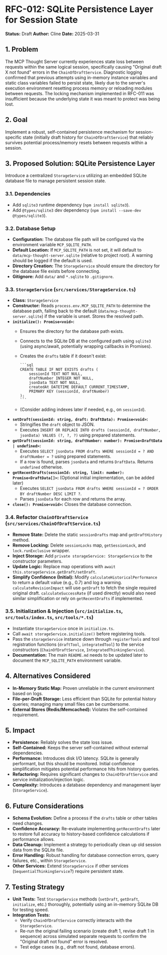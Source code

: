 # RFC-012: SQLite Persistence Layer for Session State

**Status:** Draft
**Author:** Cline
**Date:** 2025-03-31

## 1. Problem

The MCP Thought Server currently experiences state loss between requests within the same logical session, specifically causing "Original draft X not found" errors in the `ChainOfDraftService`. Diagnostic logging confirmed that previous attempts using in-memory instance variables and static class variables failed to persist state, likely due to the server's execution environment resetting process memory or reloading modules between requests. The locking mechanism implemented in RFC-011 was insufficient because the underlying state it was meant to protect was being lost.

## 2. Goal

Implement a robust, self-contained persistence mechanism for session-specific state (initially draft history for `ChainOfDraftService`) that reliably survives potential process/memory resets between requests within a session.

## 3. Proposed Solution: SQLite Persistence Layer

Introduce a centralized `StorageService` utilizing an embedded SQLite database file to manage persistent session state.

### 3.1. Dependencies

* Add `sqlite3` runtime dependency (`npm install sqlite3`).
* Add `@types/sqlite3` dev dependency (`npm install --save-dev @types/sqlite3`).

### 3.2. Database Setup

* **Configuration:** The database file path will be configured via the environment variable `MCP_SQLITE_PATH`.
* **Default Location:** If `MCP_SQLITE_PATH` is not set, it will default to `data/mcp-thought-server.sqlite` (relative to project root). A warning should be logged if the default is used.
* **Directory Creation:** The `StorageService` should ensure the directory for the database file exists before connecting.
* **Gitignore:** Add `data/` and `*.sqlite` to `.gitignore`.

### 3.3. `StorageService` (`src/services/StorageService.ts`)

* **Class:** `StorageService`
* **Constructor:** Reads `process.env.MCP_SQLITE_PATH` to determine the database path, falling back to the default (`data/mcp-thought-server.sqlite`) if the variable is unset. Stores the resolved path.
* **`initialize(): Promise<void>`:**
  * Ensures the directory for the database path exists.
  * Connects to the SQLite DB at the configured path using `sqlite3` (using async/await, potentially wrapping callbacks in Promises).
  * Creates the `drafts` table if it doesn't exist:

        ```sql
        CREATE TABLE IF NOT EXISTS drafts (
            sessionId TEXT NOT NULL,
            draftNumber INTEGER NOT NULL,
            jsonData TEXT NOT NULL,
            createdAt DATETIME DEFAULT CURRENT_TIMESTAMP,
            PRIMARY KEY (sessionId, draftNumber)
        );
        ```

  * (Consider adding indexes later if needed, e.g., on `sessionId`).
* **`setDraft(sessionId: string, draft: DraftData): Promise<void>`:**
  * Stringifies the `draft` object to JSON.
  * Executes `INSERT OR REPLACE INTO drafts (sessionId, draftNumber, jsonData) VALUES (?, ?, ?)` using prepared statements.
* **`getDraft(sessionId: string, draftNumber: number): Promise<DraftData | undefined>`:**
  * Executes `SELECT jsonData FROM drafts WHERE sessionId = ? AND draftNumber = ?` using prepared statements.
  * If a row is found, parses `jsonData` and returns `DraftData`. Returns `undefined` otherwise.
* **`getRecentDrafts(sessionId: string, limit: number): Promise<DraftData[]>`:** (Optional initial implementation, can be added later)
  * Executes `SELECT jsonData FROM drafts WHERE sessionId = ? ORDER BY draftNumber DESC LIMIT ?`.
  * Parses `jsonData` for each row and returns the array.
* **`close(): Promise<void>`:** Closes the database connection.

### 3.4. Refactor `ChainOfDraftService` (`src/services/ChainOfDraftService.ts`)

* **Remove State:** Delete the static `sessionDrafts` map and `getDraftHistory` method.
* **Remove Locking:** Delete `sessionLocks` map, `getSessionLock`, and `lock.runExclusive` wrapper.
* **Inject Storage:** Add `private storageService: StorageService` to the constructor parameters.
* **Update Logic:** Replace map operations with `await this.storageService.getDraft/setDraft`.
* **Simplify Confidence (Initial):** Modify `calculateHistoricalPerformance` to return a default value (e.g., 0.7) and log a warning. `calculateRevisionImpact` will use `getDraft` to fetch the single required original draft. `calculateSuccessRate` (if used directly) would also need similar simplification or rely on `getRecentDrafts` if implemented.

### 3.5. Initialization & Injection (`src/initialize.ts`, `src/tools/index.ts`, `src/tools/*.ts`)

* Instantiate `StorageService` once in `initialize.ts`.
* Call `await storageService.initialize()` before registering tools.
* Pass the `storageService` instance down through `registerTools` and tool registration functions (`draftTool`, `integratedTool`) to the service constructors (`ChainOfDraftService`, `IntegratedThinkingService`).
* **Documentation:** The main `README.md` needs to be updated later to document the `MCP_SQLITE_PATH` environment variable.

## 4. Alternatives Considered

* **In-Memory Static Map:** Proven unreliable in the current environment based on logs.
* **File-per-Draft Storage:** Less efficient than SQLite for potential history queries; managing many small files can be cumbersome.
* **External Stores (Redis/Memcached):** Violates the self-contained requirement.

## 5. Impact

* **Persistence:** Reliably solves the state loss issue.
* **Self-Contained:** Keeps the server self-contained without external dependencies.
* **Performance:** Introduces disk I/O latency. SQLite is generally performant, but this should be monitored. Initial confidence simplification mitigates potential performance hits from history queries.
* **Refactoring:** Requires significant changes to `ChainOfDraftService` and service initialization/injection logic.
* **Complexity:** Introduces a database dependency and management layer (`StorageService`).

## 6. Future Considerations

* **Schema Evolution:** Define a process if the `drafts` table or other tables need changes.
* **Confidence Accuracy:** Re-evaluate implementing `getRecentDrafts` later to restore full accuracy to history-based confidence calculations if performance allows.
* **Data Cleanup:** Implement a strategy to periodically clean up old session data from the SQLite file.
* **Error Handling:** Robust handling for database connection errors, query failures, etc., within `StorageService`.
* **Other Services:** Extend `StorageService` if other services (`SequentialThinkingService`?) require persistent state.

## 7. Testing Strategy

* **Unit Tests:** Test `StorageService` methods (`setDraft`, `getDraft`, `initialize`, etc.) thoroughly, potentially using an in-memory SQLite DB for testing speed.
* **Integration Tests:**
  * Verify `ChainOfDraftService` correctly interacts with the `StorageService`.
  * Re-run the original failing scenario (create draft 1, revise draft 1 in sequence) across simulated separate requests to confirm the "Original draft not found" error is resolved.
  * Test edge cases (e.g., draft not found, database errors).
